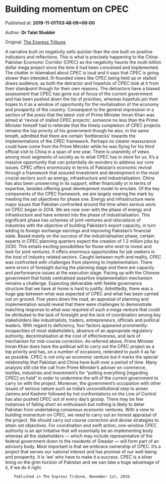 
# Building momentum on CPEC

Published at: **2019-11-01T03:48:09+00:00**

Author: **Dr Talat Shabbir**

Original: [The Express Tribune](https://tribune.com.pk/story/2090997/6-building-momentum-cpec/)

A narrative built on negativity sells quicker than the one built on positive indicators and reflections. This is what is precisely happening to the China-Pakistan Economic Corridor (CPEC) as the negativity haunts the multi-billion dollar mega project since the time it had been conceived and implemented. The chatter in Islamabad about CPEC is loud and it says that CPEC is going slower than intended. Ill-founded views like CPEC being held up or stalled draws audience, as both the detractor and hopefuls of CPEC look at it from their standpoint though for their own reasons. The detractors have a biased assessment that CPEC has gone out of focus of the current government and has been pushed down the list of priorities, whereas hopefuls pin their hopes to it as a window of opportunity for the revitalisation of the economy and prosperity of the country.
Consequent to the general impression in a section of the press that the latest visit of Prime Minister Imran Khan was aimed at ‘revival of stalled CPEC projects’, someone no less than the Prime Minister himself had to reiterate that the timely completion of CPEC projects remains the top priority of his government though he also, in the same breath, admitted that there are certain ‘bottlenecks’ towards the implementations of the CPEC framework. Perhaps no clearer reassurance could have come from the Prime Minister while he was flying for his third official visit to China in a span of one year.
There is unanimity of views among most segments of society as to what CPEC has in store for us. It’s a massive opportunity that can potentially do wonders to address our core issues. CPEC offers enormously in terms of Pakistan’s economic revival through a framework that assured investment and development in the most crucial sectors such as energy, infrastructure and industrialisation. China has also been unswerving in its support, either financially or in terms of expertise, besides offering great development model to emulate. Of the key components of the CPEC framework, we are largely nearing the mark by meeting the set objectives for phase one. Energy and infrastructure were major issues that Pakistan confronted around the time when serious work on CPEC began in 2014. We are now over with the phase of energy and infrastructure and have entered into the phase of industrialisation. This significant phase has schemes of joint ventures and relocations of industries with the objective of building Pakistan’s export capacity, in turn adding to foreign exchange earnings and improving Pakistan’s financial state. Based mainly on the success of the industrialisation phase, certain experts in CPEC planning quarters expect the creation of 1.2 million jobs by 2030. This entails exciting possibilities for those who wish to invest and look for joint ventures. It offers enormous opportunities for job seekers in the host of industry related sectors.
Caught between myth and reality, CPEC was confronted with challenges from planning to implementation. There were errors of foresight during the planning stage and there are capacity and performance issues at the execution stage. Pacing up with the Chinese government that holds centralised assertive implementation mechanism remains a challenge. Expecting deliverable with feeble governance structure that we have at home is hard to justify. Admittedly, there was a huge gap between what was expected of CPEC and what has been carried out on ground.
Five years down the road, an appraisal of planning and implementation would reveal that there were challenges to demonstrate matching response to what was required of such a mega venture that could be attributed to the lack of foresight and the lack of coordination among key stakeholders like industrialists, traders, entrepreneurs, officials and political leaders. With regard to deficiency, four factors appeared prominently: incapacities of most stakeholders, absence of an appropriate regulatory authority, decentralisation at the cost of effectiveness, and lack of mechanism for mid-course correction.
As referred above, Prime Minister Imran Khan does have the political will to carry out the CPEC project as a top priority and has, on a number of occasions, reiterated to push it as far as possible. CPEC is not only an economic venture but it marks the special relationship that Pakistan and China have built over a period of time. Many analysts still cite the call from Prime Minister’s adviser on commerce, textiles, industries and investment’s for “putting everything [regarding CPEC] on hold” in order to undermine the will of the current government to carry on with the project. Moreover, the government’s occupation with other issues of serious nature such as India’s unconstitutional step to annex Jammu and Kashmir followed by hot confrontations on the Line of Control has also pushed CPEC out of every day’s gossip. There may be few instances of falling short on enthusiasm but nothing is likely to deter Pakistan from undertaking consensus economic ventures.
With a view to building momentum on CPEC, we need to carry out an honest appraisal of the project. We should carry out course correction and devise strategies to attain set objectives. For coordination and swift action, one-window CPEC authority is an apt initiative that will essentially be an implementing body whereas all the stakeholders — which may include representative of the federal government down to the residents of Gwadar — will form part of an advisory body. Most important is that we embrace ownership of CPEC. It’s a project that serves our national interest and has promise of our well-being and prosperity. It is ‘we’ who have to make it a success. CPEC is a silver lining on the grim horizon of Pakistan and we can take a huge advantage of it, if we do it right.

        Published in The Express Tribune, November 1st, 2019.
      
